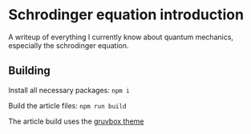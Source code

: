 # Schrodinger equation introduction

A writeup of everything I currently know about quantum mechanics, especially the schrodinger equation.

## Building

Install all necessary packages:
```npm i```

Build the article files:
```npm run build```

The article build uses the [gruvbox theme](https://github.com/morhetz/gruvbox)
